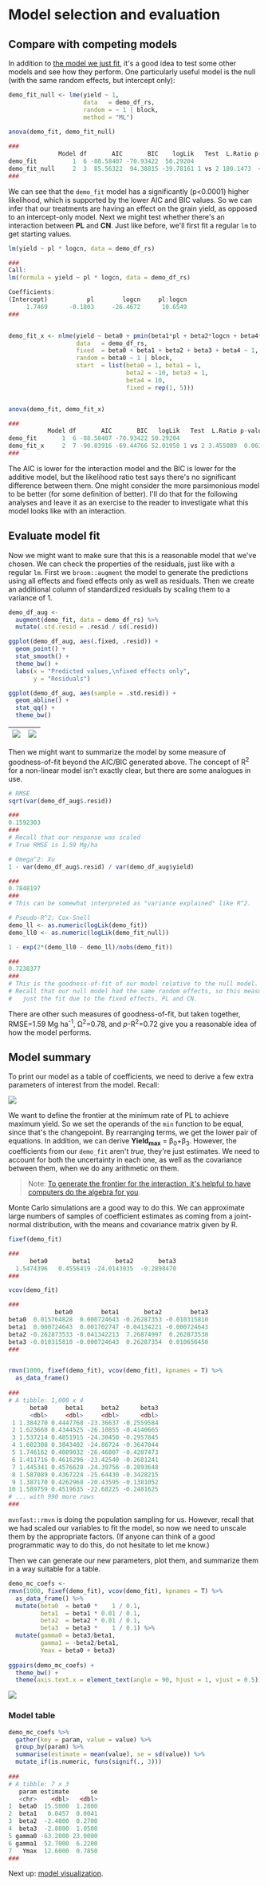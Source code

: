# Model selection and evaluation

## Compare with competing models

In addition to [the model we just fit](/model_fitting.md), it's a good idea to test some other models and see how they perform. One particularly useful model is the null (with the same random effects, but intercept only):

```r
demo_fit_null <- lme(yield ~ 1,
                     data   = demo_df_rs,
                     random = ~ 1 | block,
                     method = "ML")
                     
anova(demo_fit, demo_fit_null)

###
              Model df       AIC       BIC    logLik   Test  L.Ratio p-value
demo_fit          1  6 -88.58407 -70.93422  50.29204                        
demo_fit_null     2  3  85.56322  94.38815 -39.78161 1 vs 2 180.1473  <.0001
###
```

We can see that the `demo_fit` model has a significantly (p<0.0001) higher likelihood, which is supported by the lower AIC and BIC values. So we can infer that our treatments are having an effect on the grain yield, as opposed to an intercept-only model. Next we might test whether there's an interaction between **PL** and **CN**. Just like before, we'll first fit a regular `lm` to get starting values.

```r
lm(yield ~ pl * logcn, data = demo_df_rs)

###
Call:
lm(formula = yield ~ pl * logcn, data = demo_df_rs)

Coefficients:
(Intercept)           pl        logcn     pl:logcn  
     1.7469      -0.1803     -26.4672      10.6549 
###


demo_fit_x <- nlme(yield ~ beta0 + pmin(beta1*pl + beta2*logcn + beta4*pl*logcn, beta3),
                   data   = demo_df_rs,
                   fixed  = beta0 + beta1 + beta2 + beta3 + beta4 ~ 1,
                   random = beta0 ~ 1 | block,
                   start  = list(beta0 = 1, beta1 = 1, 
                                 beta2 = -10, beta3 = 1, 
                                 beta4 = 10,
                                 fixed = rep(1, 5)))


anova(demo_fit, demo_fit_x)

###
           Model df       AIC       BIC   logLik   Test  L.Ratio p-value
demo_fit       1  6 -88.58407 -70.93422 50.29204                        
demo_fit_x     2  7 -90.03916 -69.44766 52.01958 1 vs 2 3.455089  0.0631
###
```

The AIC is lower for the interaction model and the BIC is lower for the additive model, but the likelihood ratio test says there's no significant difference between them. One might consider the more parsimonious model to be better (for some definition of better). I'll do that for the following analyses and leave it as an exercise to the reader to investigate what this model looks like with an interaction.

## Evaluate model fit

Now we might want to make sure that this is a reasonable model that we've chosen. We can check the properties of the residuals, just like with a regular `lm`. First we `broom::augment` the model to generate the predictions using all effects and fixed effects only as well as residuals. Then we create an additional column of standardized residuals by scaling them to a variance of 1.

```r
demo_df_aug <- 
  augment(demo_fit, data = demo_df_rs) %>% 
  mutate(.std.resid = .resid / sd(.resid))

ggplot(demo_df_aug, aes(.fixed, .resid)) + 
  geom_point() + 
  stat_smooth() +
  theme_bw() + 
  labs(x = "Predicted values,\nfixed effects only",
       y = "Residuals")

ggplot(demo_df_aug, aes(sample = .std.resid)) + 
  geom_abline() + 
  stat_qq() + 
  theme_bw()
```

|![](/images/resid.png) |![](/images/qq.png)|
|-----------------------|-------------------|

Then we might want to summarize the model by some measure of goodness-of-fit beyond the AIC/BIC generated above. The concept of R<sup>2</sup> for a non-linear model isn't exactly clear, but there are some analogues in use.

```r
# RMSE
sqrt(var(demo_df_aug$.resid))

###
0.1592303
###
# Recall that our response was scaled
# True RMSE is 1.59 Mg/ha

# Omega^2: Xu
1 - var(demo_df_aug$.resid) / var(demo_df_aug$yield)

###
0.7848197
###
# This can be somewhat interpreted as "variance explained" like R^2.

# Pseudo-R^2: Cox-Snell
demo_ll <- as.numeric(logLik(demo_fit))
demo_ll0 <- as.numeric(logLik(demo_fit_null))

1 - exp(2*(demo_ll0 - demo_ll)/nobs(demo_fit))

###
0.7238377
###
# This is the goodness-of-fit of our model relative to the null model.
# Recall that our null model had the same random effects, so this measures
#   just the fit due to the fixed effects, PL and CN.

```
There are other such measures of goodness-of-fit, but taken together, RMSE=1.59 Mg ha<sup>-1</sup>, Ω<sup>2</sup>=0.78, and *p*-R<sup>2</sup>=0.72 give you a reasonable idea of how the model performs.

## Model summary

To print our model as a table of coefficients, we need to derive a few extra parameters of interest from the model. Recall:

![](/images/models%20cropped%20with%20hats%20and%20left%20aligned.png)

We want to define the frontier at the minimum rate of PL to achieve maximum yield. So we set the operands of the `min` function to be equal, since that's the changepoint. By rearranging terms, we get the lower pair of equations. In addition, we can derive **Yield<sub>max</sub>** = β<sub>0</sub>+β<sub>3</sub>. However, the coefficients from our `demo_fit` aren't *true*, they're just estimates. We need to account for both the uncertainty in each one, as well as the covariance between them, when we do any arithmetic on them.

> Note: <a href = "https://www.wolframalpha.com/input/?i=b3+%3D+b1*y+%2B+b2*x+%2B+b4*x*y,+solve+for+y">To generate the frontier for the interaction, it's helpful to have computers do the algebra for you</a>.

Monte Carlo simulations are a good way to do this. We can approximate large numbers of samples of coefficient estimates as coming from a joint-normal distribution, with the means and covariance matrix given by R.

```r
fixef(demo_fit)

###
      beta0       beta1       beta2       beta3 
  1.5474396   0.4556419 -24.0143035  -0.2898470 
###

vcov(demo_fit)

###
             beta0        beta1       beta2        beta3
beta0  0.015764828  0.000724643 -0.26287353 -0.010315810
beta1  0.000724643  0.001702747 -0.04134221 -0.000724643
beta2 -0.262873533 -0.041342213  7.26874997  0.262873538
beta3 -0.010315810 -0.000724643  0.26287354  0.010656450
###


rmvn(1000, fixef(demo_fit), vcov(demo_fit), kpnames = T) %>% 
  as_data_frame()
  
###  
# A tibble: 1,000 x 4
      beta0     beta1     beta2      beta3
      <dbl>     <dbl>     <dbl>      <dbl>
 1 1.384270 0.4447768 -23.36637 -0.2559584
 2 1.623660 0.4344525 -26.10855 -0.4140665
 3 1.537214 0.4851915 -24.30450 -0.2957845
 4 1.602308 0.3843402 -24.86724 -0.3647044
 5 1.746162 0.4089032 -26.46807 -0.4207473
 6 1.411716 0.4616296 -23.42540 -0.2681241
 7 1.445341 0.4576628 -24.39756 -0.2893648
 8 1.587089 0.4367224 -25.64430 -0.3428215
 9 1.387170 0.4262968 -20.43595 -0.1381052
10 1.589759 0.4519635 -22.68225 -0.2481625
# ... with 990 more rows  
###
```

`mvnfast::rmvn` is doing the population sampling for us. However, recall that we had scaled our variables to fit the model, so now we need to unscale them by the appropriate factors. (If anyone can think of a good programmatic way to do this, do not hesitate to let me know.)

Then we can generate our new parameters, plot them, and summarize them in a way suitable for a table.

```r
demo_mc_coefs <- 
rmvn(1000, fixef(demo_fit), vcov(demo_fit), kpnames = T) %>% 
  as_data_frame() %>% 
  mutate(beta0  = beta0 *    1 / 0.1,
         beta1  = beta1 * 0.01 / 0.1,
         beta2  = beta2 * 0.01 / 0.1,
         beta3  = beta3 *    1 / 0.1) %>% 
  mutate(gamma0 = beta3/beta1,
         gamma1 = -beta2/beta1,
         Ymax = beta0 + beta3)
         
ggpairs(demo_mc_coefs) + 
  theme_bw() + 
  theme(axis.text.x = element_text(angle = 90, hjust = 1, vjust = 0.5))
```
![](/images/mc_coefs.png)

### Model table

```r
demo_mc_coefs %>% 
  gather(key = param, value = value) %>% 
  group_by(param) %>% 
  summarise(estimate = mean(value), se = sd(value)) %>% 
  mutate_if(is.numeric, funs(signif(., 3)))
  
###
# A tibble: 7 x 3
   param estimate      se
   <chr>    <dbl>   <dbl>
1  beta0  15.5000  1.2800
2  beta1   0.0457  0.0041
3  beta2  -2.4000  0.2700
4  beta3  -2.8800  1.0500
5 gamma0 -63.2000 23.0000
6 gamma1  52.7000  6.2200
7   Ymax  12.6000  0.7850
###
```



Next up: [model visualization](/model_viz.md).
